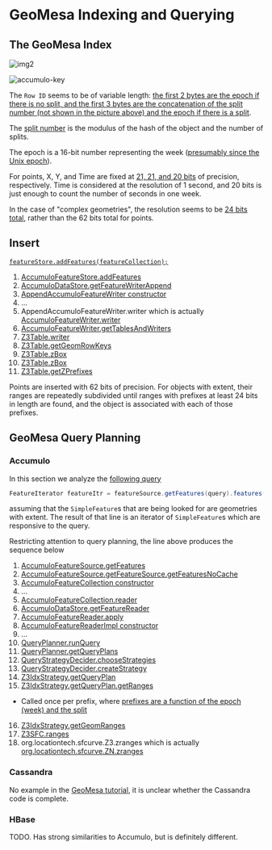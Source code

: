 # GeoMesa Indexing and Querying #

## The GeoMesa Index ##

![img2](https://cloud.githubusercontent.com/assets/11281373/17036137/f76a4028-4f58-11e6-98f1-45e995c1ca15.png)

![accumulo-key](https://cloud.githubusercontent.com/assets/11281373/17036145/fe4acd4a-4f58-11e6-9932-03aaa376410e.png)

The `Row ID` seems to be of variable length: [the first 2 bytes are the epoch if there is no split, and the first 3 bytes are the concatenation of the split number (not shown in the picture above) and the epoch if there is a split](https://github.com/locationtech/geomesa/blob/bab330add6e21ed2c528101d38236a1ca4088c49/geomesa-accumulo/geomesa-accumulo-datastore/src/main/scala/org/locationtech/geomesa/accumulo/index/Z3IdxStrategy.scala#L142-L147).

The [split number](https://github.com/locationtech/geomesa/blob/bab330add6e21ed2c528101d38236a1ca4088c49/geomesa-accumulo/geomesa-accumulo-datastore/src/main/scala/org/locationtech/geomesa/accumulo/data/tables/Z3Table.scala#L193) is the modulus of the hash of the object and the number of splits.

The epoch is a 16-bit number representing the week ([presumably since the Unix epoch](https://github.com/locationtech/geomesa/blob/bab330add6e21ed2c528101d38236a1ca4088c49/geomesa-accumulo/geomesa-accumulo-datastore/src/main/scala/org/locationtech/geomesa/accumulo/data/tables/Z3Table.scala#L36)).

For points, X, Y, and Time are fixed at [21, 21, and 20 bits](https://github.com/locationtech/geomesa/blob/bab330add6e21ed2c528101d38236a1ca4088c49/geomesa-z3/src/main/scala/org/locationtech/geomesa/curve/Z3SFC.scala#L17-L19) of precision, respectively.
Time is considered at the resolution of 1 second, and 20 bits is just enough to count the number of seconds in one week.

In the case of "complex geometries", the resolution seems to be [24 bits total](https://github.com/locationtech/geomesa/blob/bab330add6e21ed2c528101d38236a1ca4088c49/geomesa-accumulo/geomesa-accumulo-datastore/src/main/scala/org/locationtech/geomesa/accumulo/data/tables/Z3Table.scala#L45-L52), rather than the 62 bits total for points.


## Insert ##

[`featureStore.addFeatures(featureCollection);`](https://github.com/geomesa/geomesa-tutorials/blob/293cd73c64b55a23f301065e2e50f696ae6a80bc/geomesa-quickstart-accumulo/src/main/java/com/example/geomesa/accumulo/AccumuloQuickStart.java#L212)

1. [AccumuloFeatureStore.addFeatures](https://github.com/locationtech/geomesa/blob/bab330add6e21ed2c528101d38236a1ca4088c49/geomesa-accumulo/geomesa-accumulo-datastore/src/main/scala/org/locationtech/geomesa/accumulo/data/AccumuloFeatureStore.scala#L30-L52)
2. [AccumuloDataStore.getFeatureWriterAppend](https://github.com/locationtech/geomesa/blob/bab330add6e21ed2c528101d38236a1ca4088c49/geomesa-accumulo/geomesa-accumulo-datastore/src/main/scala/org/locationtech/geomesa/accumulo/data/AccumuloDataStore.scala#L398-L417)
3. [AppendAccumuloFeatureWriter constructor](https://github.com/locationtech/geomesa/blob/bab330add6e21ed2c528101d38236a1ca4088c49/geomesa-accumulo/geomesa-accumulo-datastore/src/main/scala/org/locationtech/geomesa/accumulo/data/AccumuloFeatureWriter.scala#L143-L167)
4. ...
4. AppendAccumuloFeatureWriter.writer which is actually [AccumuloFeatureWriter.writer](https://github.com/locationtech/geomesa/blob/bab330add6e21ed2c528101d38236a1ca4088c49/geomesa-accumulo/geomesa-accumulo-datastore/src/main/scala/org/locationtech/geomesa/accumulo/data/AccumuloFeatureWriter.scala#L108-L114)
5. [AccumuloFeatureWriter.getTablesAndWriters](https://github.com/locationtech/geomesa/blob/bab330add6e21ed2c528101d38236a1ca4088c49/geomesa-accumulo/geomesa-accumulo-datastore/src/main/scala/org/locationtech/geomesa/accumulo/data/AccumuloFeatureWriter.scala#L50-L54)
6. [Z3Table.writer](https://github.com/locationtech/geomesa/blob/bab330add6e21ed2c528101d38236a1ca4088c49/geomesa-accumulo/geomesa-accumulo-datastore/src/main/scala/org/locationtech/geomesa/accumulo/data/tables/Z3Table.scala#L64-L108)
7. [Z3Table.getGeomRowKeys](https://github.com/locationtech/geomesa/blob/bab330add6e21ed2c528101d38236a1ca4088c49/geomesa-accumulo/geomesa-accumulo-datastore/src/main/scala/org/locationtech/geomesa/accumulo/data/tables/Z3Table.scala#L191-L203)
8. [Z3Table.zBox](https://github.com/locationtech/geomesa/blob/bab330add6e21ed2c528101d38236a1ca4088c49/geomesa-accumulo/geomesa-accumulo-datastore/src/main/scala/org/locationtech/geomesa/accumulo/data/tables/Z3Table.scala#L205-L219)
9. [Z3Table.zBox](https://github.com/locationtech/geomesa/blob/bab330add6e21ed2c528101d38236a1ca4088c49/geomesa-accumulo/geomesa-accumulo-datastore/src/main/scala/org/locationtech/geomesa/accumulo/data/tables/Z3Table.scala#L221-L226)
10. [Z3Table.getZPrefixes](https://github.com/locationtech/geomesa/blob/bab330add6e21ed2c528101d38236a1ca4088c49/geomesa-accumulo/geomesa-accumulo-datastore/src/main/scala/org/locationtech/geomesa/accumulo/data/tables/Z3Table.scala#L230-L250)

Points are inserted with 62 bits of precision.
For objects with extent, their ranges are repeatedly subdivided until ranges with prefixes at least 24 bits in length are found, and the object is associated with each of those prefixes.

## GeoMesa Query Planning ##

### Accumulo ###

In this section we analyze the [following query](https://github.com/geomesa/geomesa-tutorials/blob/293cd73c64b55a23f301065e2e50f696ae6a80bc/geomesa-quickstart-accumulo/src/main/java/com/example/geomesa/accumulo/AccumuloQuickStart.java#L254)

```java
FeatureIterator featureItr = featureSource.getFeatures(query).features();
```

assuming that the `SimpleFeature`s that are being looked for are geometries with extent.
The result of that line is an iterator of `SimpleFeature`s which are responsive to the query.

Restricting attention to query planning, the line above produces the sequence below

1. [AccumuloFeatureSource.getFeatures](https://github.com/locationtech/geomesa/blob/bab330add6e21ed2c528101d38236a1ca4088c49/geomesa-accumulo/geomesa-accumulo-datastore/src/main/scala/org/locationtech/geomesa/accumulo/data/AccumuloFeatureSource.scala#L87)
2. [AccumuloFeatureSource.getFeatureSource.getFeaturesNoCache](https://github.com/locationtech/geomesa/blob/bab330add6e21ed2c528101d38236a1ca4088c49/geomesa-accumulo/geomesa-accumulo-datastore/src/main/scala/org/locationtech/geomesa/accumulo/data/AccumuloFeatureSource.scala#L106-L107)
3. [AccumuloFeatureCollection constructor](https://github.com/locationtech/geomesa/blob/bab330add6e21ed2c528101d38236a1ca4088c49/geomesa-accumulo/geomesa-accumulo-datastore/src/main/scala/org/locationtech/geomesa/accumulo/data/AccumuloFeatureSource.scala#L117-L139)
4. ...
5. [AccumuloFeatureCollection.reader](https://github.com/locationtech/geomesa/blob/bab330add6e21ed2c528101d38236a1ca4088c49/geomesa-accumulo/geomesa-accumulo-datastore/src/main/scala/org/locationtech/geomesa/accumulo/data/AccumuloFeatureSource.scala#L172-L173)
6. [AccumuloDataStore.getFeatureReader](https://github.com/locationtech/geomesa/blob/bab330add6e21ed2c528101d38236a1ca4088c49/geomesa-accumulo/geomesa-accumulo-datastore/src/main/scala/org/locationtech/geomesa/accumulo/data/AccumuloDataStore.scala#L350-L360)
7. [AccumuloFeatureReader.apply](https://github.com/locationtech/geomesa/blob/bab330add6e21ed2c528101d38236a1ca4088c49/geomesa-accumulo/geomesa-accumulo-datastore/src/main/scala/org/locationtech/geomesa/accumulo/data/AccumuloFeatureReader.scala#L47-L58)
8. [AccumuloFeatureReaderImpl constructor](https://github.com/locationtech/geomesa/blob/bab330add6e21ed2c528101d38236a1ca4088c49/geomesa-accumulo/geomesa-accumulo-datastore/src/main/scala/org/locationtech/geomesa/accumulo/data/AccumuloFeatureReader.scala#L47-L58)
9. ...
10. [QueryPlanner.runQuery](https://github.com/locationtech/geomesa/blob/bab330add6e21ed2c528101d38236a1ca4088c49/geomesa-accumulo/geomesa-accumulo-datastore/src/main/scala/org/locationtech/geomesa/accumulo/index/QueryPlanner.scala#L74-L82) 
11. [QueryPlanner.getQueryPlans](https://github.com/locationtech/geomesa/blob/bab330add6e21ed2c528101d38236a1ca4088c49/geomesa-accumulo/geomesa-accumulo-datastore/src/main/scala/org/locationtech/geomesa/accumulo/index/QueryPlanner.scala#L114-L165)
12. [QueryStrategyDecider.chooseStrategies](https://github.com/locationtech/geomesa/blob/bab330add6e21ed2c528101d38236a1ca4088c49/geomesa-accumulo/geomesa-accumulo-datastore/src/main/scala/org/locationtech/geomesa/accumulo/index/QueryStrategyDecider.scala#L34-L107)
13. [QueryStrategyDecider.createStrategy](https://github.com/locationtech/geomesa/blob/bab330add6e21ed2c528101d38236a1ca4088c49/geomesa-accumulo/geomesa-accumulo-datastore/src/main/scala/org/locationtech/geomesa/accumulo/index/QueryStrategyDecider.scala#L141-L155)
14. [Z3IdxStrategy.getQueryPlan](https://github.com/locationtech/geomesa/blob/bab330add6e21ed2c528101d38236a1ca4088c49/geomesa-accumulo/geomesa-accumulo-datastore/src/main/scala/org/locationtech/geomesa/accumulo/index/Z3IdxStrategy.scala#L31-L184)
15. [Z3IdxStrategy.getQueryPlan.getRanges](https://github.com/locationtech/geomesa/blob/bab330add6e21ed2c528101d38236a1ca4088c49/geomesa-accumulo/geomesa-accumulo-datastore/src/main/scala/org/locationtech/geomesa/accumulo/index/Z3IdxStrategy.scala#L137-L138)
   - Called once per prefix, where [prefixes are a function of the epoch (week) and the split](https://github.com/locationtech/geomesa/blob/bab330add6e21ed2c528101d38236a1ca4088c49/geomesa-accumulo/geomesa-accumulo-datastore/src/main/scala/org/locationtech/geomesa/accumulo/index/Z3IdxStrategy.scala#L142-L147)
16. [Z3IdxStrategy.getGeomRanges](https://github.com/locationtech/geomesa/blob/bab330add6e21ed2c528101d38236a1ca4088c49/geomesa-accumulo/geomesa-accumulo-datastore/src/main/scala/org/locationtech/geomesa/accumulo/index/Z3IdxStrategy.scala#L198-L209)
17. [Z3SFC.ranges](https://github.com/locationtech/geomesa/blob/bab330add6e21ed2c528101d38236a1ca4088c49/geomesa-z3/src/main/scala/org/locationtech/geomesa/curve/Z3SFC.scala#L29-L38)
18. org.locationtech.sfcurve.Z3.zranges which is actually [org.locationtech.sfcurve.ZN.zranges](https://github.com/locationtech/sfcurve/blob/46c668ec9c037a017f5f487d8c00064fc60ee52d/zorder/src/main/scala/org/locationtech/sfcurve/zorder/ZN.scala#L112-L140)

### Cassandra ###

No example in the [GeoMesa tutorial](https://github.com/geomesa/geomesa-tutorials/tree/293cd73c64b55a23f301065e2e50f696ae6a80bc), it is unclear whether the Cassandra code is complete.

### HBase ###

TODO.  Has strong similarities to Accumulo, but is definitely different.
